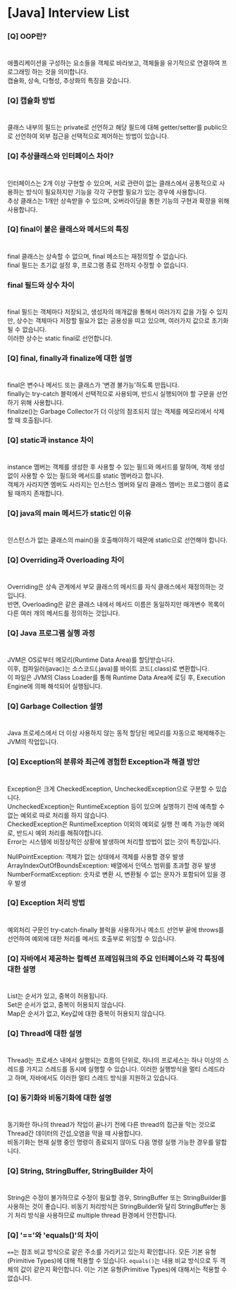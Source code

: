 # [Java] Interview List

### [Q] OOP란?
#
애플리케이션을 구성하는 요소들을 객체로 바라보고, 객체들을 유기적으로 연결하여 프로그래밍 하는 것을 의미합니다. <br/>
캡슐화, 상속, 다형성, 추상화의 특징을 갖습니다.

### [Q] 캡슐화 방법
#
클래스 내부의 필드는 private로 선언하고 해당 필드에 대해 getter/setter를 public으로 선언하여 외부 접근을 선택적으로 제어하는 방법이 있습니다.

### [Q] 추상클래스와 인터페이스 차이?
#
인터페이스는 2개 이상 구현할 수 있으며, 서로 관련이 없는 클래스에서 공통적으로 사용하는 방식이 필요하지만 기능을 각각 구현할 필요가 있는 경우에 사용합니다. <br/>
추상 클래스는 1개만 상속받을 수 있으며, 오버라이딩을 통한 기능의 구현과 확장을 위해 사용합니다.

### [Q] final이 붙은 클래스와 메서드의 특징
#
final 클래스는 상속할 수 없으며, final 메소드는 재정의할 수 없습니다. <br/>
final 필드는 초기값 설정 후, 프로그램 종료 전까지 수정할 수 없습니다.

### final 필드와 상수 차이
#
final 필드는 객체마다 저장되고, 생성자의 매개값을 통해서 여러가지 값을 가질 수 있지만, 상수는 객체마다 저장할 필요가 없는 공용성을 띠고 있으며, 여러가지 값으로 초기화 될 수 없습니다. <br/>
이러한 상수는 static final로 선언합니다.

### [Q] final, finally과 finalize에 대한 설명
#
final은 변수나 메서드 또는 클래스가 '변경 불가능'하도록 만듭니다. <br/>
finally는 try-catch 블럭에서 선택적으로 사용되며, 반드시 실행되어야 할 구문을 선언하기 위해 사용합니다. <br/>
finalize()는 Garbage Collector가 더 이상의 참조되지 않는 객체를 메모리에서 삭제할 때 호출됩니다.

### [Q] static과 instance 차이
#
instance 멤버는 객체를 생성한 후 사용할 수 있는 필드와 메서드를 말하며, 객체 생성없이 사용할 수 있는 필드와 메서드를 static 멤버라고 합니다. <br/>
객체가 사라지면 멤버도 사라지는 인스턴스 멤버와 달리 클래스 멤버는 프로그램이 종료될 때까지 존재합니다.

### [Q] java의 main 메서드가 static인 이유
#
인스턴스가 없는 클래스의 main()을 호출해야하기 때문에 static으로 선언해야 합니다.

### [Q] Overriding과 Overloading 차이
#
Overriding은 상속 관계에서 부모 클래스의 메서드를 자식 클래스에서 재정의하는 것입니다. <br/>
반면, Overloading은 같은 클래스 내에서 메서드 이름은 동일하지만 매개변수 목록이 다른 여러 개의 메서드를 정의하는 것입니다.

### [Q] Java 프로그램 실행 과정
#
JVM은 OS로부터 메모리(Runtime Data Area)를 할당받습니다. <br/>
이후, 컴파일러(javac)는 소스코드(.java)를 바이트 코드(.class)로 변환합니다. <br/>
이 파일은 JVM의 Class Loader를 통해 Runtime Data Area에 로딩 후, Execution Engine에 의해 해석되어 실행됩니다.

### [Q] Garbage Collection 설명
#
Java 프로세스에서 더 이상 사용하지 않는 동적 할당된 메모리를 자동으로 해제해주는 JVM의 작업입니다.

### [Q] Exception의 분류와 최근에 경험한 Exception과 해결 방안
#
Exception은 크게 CheckedException, UncheckedException으로 구분할 수 있습니다. <br/>
UncheckedException는 RuntimeException 등이 있으며 실행하기 전에 예측할 수 없는 예외로 따로 처리를 하지 않습니다. <br/>
CheckedException은 RuntimeException 이외의 예외로 실행 전 예측 가능한 예외로, 반드시 예외 처리를 해줘야합니다. <br/>
Error는 시스템에 비정상적인 상황에 발생하며 처리할 방법이 없는 것이 특징입니다. <br/>

NullPointException: 객체가 없는 상태에서 객체를 사용할 경우 발생 <br/>
ArrayIndexOutOfBoundsException: 배열에서 인덱스 범위를 초과할 경우 발생 <br/>
NumberFormatException: 숫자로 변환 시, 변환될 수 없는 문자가 포함되어 있을 경우 발생

### [Q] Exception 처리 방법
#
예외처리 구문인 try-catch-finally 블럭을 사용하거나 메소드 선언부 끝에 throws를 선언하여 예외에 대한 처리를 메서드 호출부로 위임할 수 있습니다.

### [Q] 자바에서 제공하는 컬렉션 프레임워크의 주요 인터페이스와 각 특징에 대한 설명
#
List는 순서가 있고, 중복이 허용됩니다. <br/>
Set은 순서가 없고, 중복이 허용되지 않습니다. <br/>
Map은 순서가 없고, Key값에 대한 중복이 허용되지 않습니다.

### [Q] Thread에 대한 설명
#
Thread는 프로세스 내에서 실행되는 흐름의 단위로, 하나의 프로세스는 하나 이상의 스레드를 가지고 스레드를 동시에 실행할 수 있습니다. 이러한 실행방식을 멀티 스레드라고 하며, 자바에서도 이러한 멀티 스레드 방식을 지원하고 있습니다.

### [Q] 동기화와 비동기화에 대한 설명
#
동기화란 하나의 thread가 작업이 끝나기 전에 다른 thread의 접근을 막는 것으로 Thread간 데이터의 간섭,오염을 막을 때 사용합니다. <br/>
비동기화는 현재 실행 중인 명령이 종료되지 않아도 다음 명령 실행 가능한 경우를 말합니다.

### [Q] String, StringBuffer, StringBuilder 차이
#
String은 수정이 불가하므로 수정이 필요할 경우, StringBuffer 또는 StringBuilder를 사용하는 것이 좋습니다.
비동기 처리방식은 StringBuilder와 달리 StringBuffer는 동기 처리 방식을 사용하므로 multiple thread 환경에서 안전합니다.

### [Q] '=='와 'equals()'의 차이
`==`는 참조 비교 방식으로 같은 주소를 가리키고 있는지 확인합니다. 모든 기본 유형(Primitive Types)에 대해 적용할 수 있습니다.
`equals()`는 내용 비교 방식으로 두 객체의 값이 같은지 확인합니다. 이는 기본 유형(Primitive Types)에 대해서는 적용할 수 없습니다.